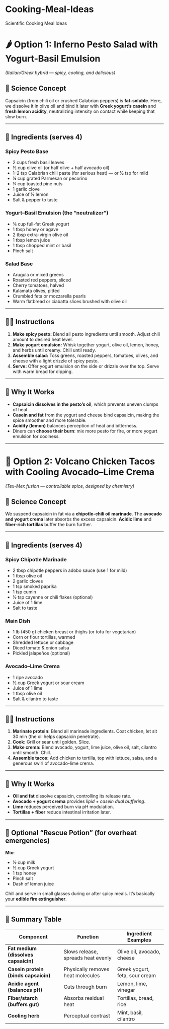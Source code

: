 # Cooking-Meal-Ideas
Scientific Cooking Meal Ideas

# 🌶️ Option 1: Inferno Pesto Salad with Yogurt-Basil Emulsion  
*(Italian/Greek hybrid — spicy, cooling, and delicious)*  

## 🔬 Science Concept  
Capsaicin (from chili oil or crushed Calabrian peppers) is **fat-soluble**. Here, we dissolve it in olive oil and bind it later with **Greek yogurt’s casein** and **fresh lemon acidity**, neutralizing intensity on contact while keeping that slow burn.  

---

## 🧂 Ingredients (serves 4)

### Spicy Pesto Base
- 2 cups fresh basil leaves  
- ½ cup olive oil (or half olive + half avocado oil)  
- 1–2 tsp Calabrian chili paste (for serious heat) — or ½ tsp for mild  
- ¼ cup grated Parmesan or pecorino  
- ¼ cup toasted pine nuts  
- 1 garlic clove  
- Juice of ½ lemon  
- Salt & pepper to taste  

### Yogurt–Basil Emulsion (the “neutralizer”)
- ¾ cup full-fat Greek yogurt  
- 1 tbsp honey or agave  
- 2 tbsp extra-virgin olive oil  
- 1 tbsp lemon juice  
- 1 tbsp chopped mint or basil  
- Pinch salt  

### Salad Base
- Arugula or mixed greens  
- Roasted red peppers, sliced  
- Cherry tomatoes, halved  
- Kalamata olives, pitted  
- Crumbled feta or mozzarella pearls  
- Warm flatbread or ciabatta slices brushed with olive oil  

---

## 🧑‍🍳 Instructions
1. **Make spicy pesto:** Blend all pesto ingredients until smooth. Adjust chili amount to desired heat level.  
2. **Make yogurt emulsion:** Whisk together yogurt, olive oil, lemon, honey, and herbs until creamy. Chill until ready.  
3. **Assemble salad:** Toss greens, roasted peppers, tomatoes, olives, and cheese with a light drizzle of spicy pesto.  
4. **Serve:** Offer yogurt emulsion on the side or drizzle over the top. Serve with warm bread for dipping.  

---

## 🧠 Why It Works
- **Capsaicin dissolves in the pesto’s oil**, which prevents uneven clumps of heat.  
- **Casein and fat** from the yogurt and cheese bind capsaicin, making the spice smoother and more tolerable.  
- **Acidity (lemon)** balances perception of heat and bitterness.  
- Diners can **choose their burn**: mix more pesto for fire, or more yogurt emulsion for coolness.  

---

# 🌮 Option 2: Volcano Chicken Tacos with Cooling Avocado–Lime Crema  
*(Tex-Mex fusion — controllable spice, designed by chemistry)*  

## 🔬 Science Concept  
We suspend capsaicin in fat via a **chipotle-chili oil marinade**. The **avocado and yogurt crema** later absorbs the excess capsaicin. **Acidic lime** and **fiber-rich tortillas** buffer the burn further.  

---

## 🧂 Ingredients (serves 4)

### Spicy Chipotle Marinade
- 2 tbsp chipotle peppers in adobo sauce (use 1 for mild)  
- 1 tbsp olive oil  
- 2 garlic cloves  
- 1 tsp smoked paprika  
- 1 tsp cumin  
- ½ tsp cayenne or chili flakes (optional)  
- Juice of 1 lime  
- Salt to taste  

### Main Dish
- 1 lb (450 g) chicken breast or thighs (or tofu for vegetarian)  
- Corn or flour tortillas, warmed  
- Shredded lettuce or cabbage  
- Diced tomato & onion salsa  
- Pickled jalapeños (optional)  

### Avocado–Lime Crema
- 1 ripe avocado  
- ½ cup Greek yogurt or sour cream  
- Juice of 1 lime  
- 1 tbsp olive oil  
- Salt & cilantro to taste  

---

## 🧑‍🍳 Instructions
1. **Marinate protein:** Blend all marinade ingredients. Coat chicken, let sit 30 min (the oil helps capsaicin penetrate).  
2. **Cook:** Grill or sear until golden. Slice.  
3. **Make crema:** Blend avocado, yogurt, lime juice, olive oil, salt, cilantro until smooth. Chill.  
4. **Assemble tacos:** Add chicken to tortilla, top with lettuce, salsa, and a generous swirl of avocado-lime crema.  

---

## 🧠 Why It Works
- **Oil and fat** dissolve capsaicin, controlling its release rate.  
- **Avocado + yogurt crema** provides *lipid + casein dual buffering*.  
- **Lime** reduces perceived burn via pH modulation.  
- **Tortillas + fiber** reduce intestinal irritation later.  

---

## 🧪 Optional “Rescue Potion” (for overheat emergencies)
**Mix:**
- ½ cup milk  
- ½ cup Greek yogurt  
- 1 tsp honey  
- Pinch salt  
- Dash of lemon juice  

Chill and serve in small glasses during or after spicy meals. It’s basically your **edible fire extinguisher**.  

---

## 🧭 Summary Table

| Component | Function | Ingredient Examples |
|------------|-----------|--------------------|
| **Fat medium (dissolves capsaicin)** | Slows release, spreads heat evenly | Olive oil, avocado, cheese |
| **Casein protein (binds capsaicin)** | Physically removes heat molecules | Greek yogurt, feta, sour cream |
| **Acidic agent (balances pH)** | Cuts through burn | Lemon, lime, vinegar |
| **Fiber/starch (buffers gut)** | Absorbs residual heat | Tortillas, bread, rice |
| **Cooling herb** | Perceptual contrast | Mint, basil, cilantro |
